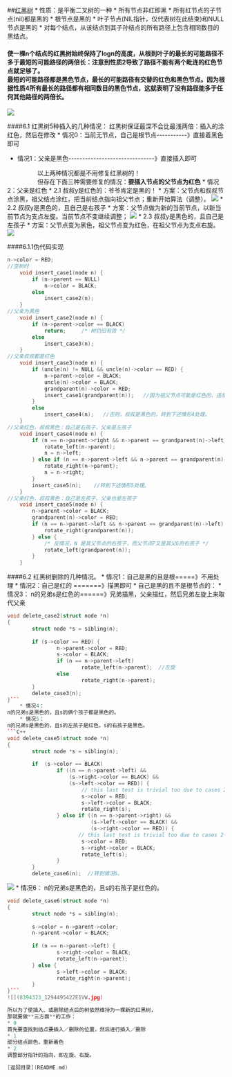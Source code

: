 ##[红黑树](http://blog.csdn.net/chenhuajie123/article/details/11951777)
* 
性质：是平衡二叉树的一种
    * 
所有节点非红即黑
    * 
所有红节点的子节点(nil)都是黑的
    * 
根节点是黑的
    * 
叶子节点(NIL指针，仅代表树在此结束)和NULL节点是黑的
    * 
对每个结点，从该结点到其子孙结点的所有路径上包含相同数目的黑结点。
#### 使一棵n个结点的红黑树始终保持了logn的高度，从根到叶子的最长的可能路径不多于最短的可能路径的两倍长：注意到性质2导致了路径不能有两个毗连的红色节点就足够了。<br>最短的可能路径都是黑色节点，最长的可能路径有交替的红色和黑色节点。因为根据性质4所有最长的路径都有相同数目的黑色节点，这就表明了没有路径能多于任何其他路径的两倍长。

![](1355319681_6107.png)

####6.1 红黑树5种插入的几种情况：
红黑树保证最深不会比最浅两倍：插入的涂红色，然后在修改
* 
情况0：当前无节点，自己是根节点-----------》直接着黑色即可
* 情况1：父亲是黑色-------------------------------》直接插入即可

　　　　　以上两种情况都是不用修复红黑树的！<br>
　　　　　但存在下面三种需要修复的情况：**要插入节点的父节点为红色**
* 
情况2：父亲是红色
    * 2.1
叔叔y是红色的：爷爷肯定是黑的！
        * 
方案：父节点和叔叔节点涂黑，祖父结点涂红，把当前结点指向祖父节点；重新开始算法（调整）。
![](1111111.png)
    * 2.2
叔叔y是黑色的，且自己是右孩子
        * 
方案：父节点做为新的当前节点，以新当前节点为支点左旋。当前节点不变继续调整；
![](2222222.png)
    * 2.3
叔叔y是黑色的，且自己是左孩子
        * 
方案：父节点变为黑色，祖父节点变为红色，在祖父节点为支点右旋。
![](3333.png)

####6.1.1伪代码实现
```C
n->color = RED;
//空树时
    void insert_case1(node n) {
        if (n->parent == NULL)
            n->color = BLACK;
        else
            insert_case2(n);
    }  
//父亲为黑色
    void insert_case2(node n) {
        if (n->parent->color == BLACK)
            return;     /* 树仍旧有效 */
        else
            insert_case3(n);
    }   
//父亲叔叔都是红色
    void insert_case3(node n) {
        if (uncle(n) != NULL && uncle(n)->color == RED) {
            n->parent->color = BLACK;
            uncle(n)->color = BLACK;
            grandparent(n)->color = RED;
            insert_case1(grandparent(n));   //因为祖父节点可能是红色的，违反性质4，递归情形1.
        }
        else
            insert_case4(n);   //否则，叔叔是黑色的，转到下述情形4处理。
    }   
//父亲红色，叔叔黑色：自己是右孩子，父亲是左孩子
    void insert_case4(node n) {
        if (n == n->parent->right && n->parent == grandparent(n)->left) {
            rotate_left(n->parent);
            n = n->left;
        } else if (n == n->parent->left && n->parent == grandparent(n)->right) {
            rotate_right(n->parent);
            n = n->right;
        }
        insert_case5(n);    //转到下述情形5处理。
    }   
//父亲红色，叔叔黑色：自己是左孩子，父亲也是左孩子
    void insert_case5(node n) {
        n->parent->color = BLACK;
        grandparent(n)->color = RED;
        if (n == n->parent->left && n->parent == grandparent(n)->left) {
            rotate_right(grandparent(n));
        } else {
            /* 反情况，N 是其父节点的右孩子，而父节点P又是其父G的右孩子 */
            rotate_left(grandparent(n));
        }
    }   
```

####6.2 红黑树删除的几种情况。
* 
情况1：自己是黑的且是根=====》不用处理
* 
情况2：自己是红的 =======》描黑即可
* 
自己是黑的且不是根节点的：
    * 情况3：
n的兄弟s是红色的======》兄弟描黑，父亲描红，然后兄弟左旋上来取代父亲
```C++
void delete_case2(struct node *n)
{
        struct node *s = sibling(n);
 
        if (s->color == RED) {
                n->parent->color = RED;
                s->color = BLACK;
                if (n == n->parent->left)
                        rotate_left(n->parent);  //左旋
                else
                        rotate_right(n->parent);
        } 
        delete_case3(n);
}```
    * 情况4：
n的兄弟s是黑色的，且s的俩个孩子都是黑色的。
    * 情况5：
n的兄弟s是黑色的，且s的左孩子是红色，s的右孩子是黑色。
```C++
void delete_case5(struct node *n)
{
        struct node *s = sibling(n);
 
        if  (s->color == BLACK) 
                if ((n == n->parent->left) &&
                    (s->right->color == BLACK) &&
                    (s->left->color == RED)) { 
                        // this last test is trivial too due to cases 2-4.
                        s->color = RED;
                        s->left->color = BLACK;
                        rotate_right(s);
                } else if ((n == n->parent->right) &&
                           (s->left->color == BLACK) &&
                           (s->right->color == RED)) {
                       // this last test is trivial too due to cases 2-4.
                        s->color = RED;
                        s->right->color = BLACK;
                        rotate_left(s);
                }
        }
        delete_case6(n);  //转到情况6。
```
![](5y2w.jpg)
    * 情况6：
n的兄弟s是黑色的，且s的右孩子是红色的。
```C++
void delete_case6(struct node *n)
{
        struct node *s = sibling(n);
 
        s->color = n->parent->color;
        n->parent->color = BLACK;
 
        if (n == n->parent->left) {
                s->right->color = BLACK;
                rotate_left(n->parent);
        } else {
                s->left->color = BLACK;
                rotate_right(n->parent);
        }
}```
![](8394323_1294495422E1VW.jpg)

所以为了使插入、或删除结点后的树依然维持为一棵新的红黑树，
那就要做**三方面**的工作：
* 0
首先要查找到结点要插入／删除的位置，然后进行插入／删除
* 1
部分结点颜色，重新着色
* 2
调整部分指针的指向，即左旋、右旋。

[返回目录](README.md)